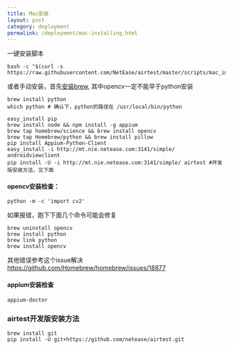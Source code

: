 ```yaml
--- 
title: Mac安装
layout: post
category: deployment
permalink: /deployment/mac-installing.html
---
```


一键安装脚本

    bash -c "$(curl -s https://raw.githubusercontent.com/NetEase/airtest/master/scripts/mac_install.sh)"

或者手动安装，首先[安装brew](http://brew.sh/), 其中opencv一定不能早于python安装

    brew install python
    which python # 确认下，python的路径在 /usr/local/bin/python

    easy_install pip
    brew install node && npm install -g appium
    brew tap homebrew/science && brew install opencv
    brew tap Homebrew/python && brew install pillow
    pip install Appium-Python-Client
    easy_install -i http://mt.nie.netease.com:3141/simple/ androidviewclient
    pip install -U -i http://mt.nie.netease.com:3141/simple/ airtest #开发版安装方法，见下面

#### opencv安装检查：

    python -m -c 'import cv2'

如果报错，跑下下面几个命令可能会修复

    brew uninstall opencv
    brew install python
    brew link python
    brew install opencv

其他错误参考这个issue解决 <https://github.com/Homebrew/homebrew/issues/18877>

#### appium安装检查
    appium-doctor

### airtest开发版安装方法
    brew install git
    pip install -U git+https://github.com/netease/airtest.git